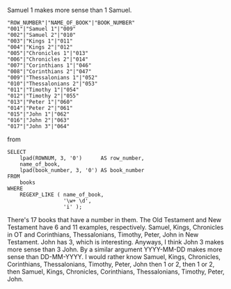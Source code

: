 Samuel 1 makes more sense than 1 Samuel.
```
"ROW_NUMBER"|"NAME_OF_BOOK"|"BOOK_NUMBER"
"001"|"Samuel 1"|"009"
"002"|"Samuel 2"|"010"
"003"|"Kings 1"|"011"
"004"|"Kings 2"|"012"
"005"|"Chronicles 1"|"013"
"006"|"Chronicles 2"|"014"
"007"|"Corinthians 1"|"046"
"008"|"Corinthians 2"|"047"
"009"|"Thessalonians 1"|"052"
"010"|"Thessalonians 2"|"053"
"011"|"Timothy 1"|"054"
"012"|"Timothy 2"|"055"
"013"|"Peter 1"|"060"
"014"|"Peter 2"|"061"
"015"|"John 1"|"062"
"016"|"John 2"|"063"
"017"|"John 3"|"064"
```
from

```
SELECT
    lpad(ROWNUM, 3, '0')      AS row_number,
    name_of_book,
    lpad(book_number, 3, '0') AS book_number
FROM
    books
WHERE
    REGEXP_LIKE ( name_of_book,
                  '\w+ \d',
                  'i' );
```

There's 17 books that have a number in them. The Old Testament and New Testament have 6 and 11 examples, respectively. Samuel, Kings, Chronicles in OT and Corinthians, Thessalonians, Timothy, Peter, John in New Testament. John has 3, which is interesting. Anyways, I think John 3 makes more sense than 3 John. By a similar argument YYYY-MM-DD makes more sense than DD-MM-YYYY. I would rather know Samuel, Kings, Chronicles, Corinthians, Thessalonians, Timothy, Peter, John then 1 or 2, then 1 or 2, then Samuel, Kings, Chronicles, Corinthians, Thessalonians, Timothy, Peter, John.
